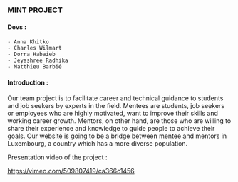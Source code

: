 ### MINT PROJECT

#### Devs : 
    - Anna Khitko
    - Charles Wilmart
    - Dorra Habaieb
    - Jeyashree Radhika
    - Matthieu Barbié

#### Introduction  :

Our team project is to facilitate career and technical guidance to students and
job seekers by experts in the field.
Mentees are students, job seekers or employees who are highly motivated,
want to improve their skills and working career growth.
Mentors, on other hand, are those who are willing to share their experience
and knowledge to guide people to achieve their goals.
Our website is going to be a bridge between mentee and mentors in
Luxembourg, a country which has a more diverse population.

Presentation video of the project :

https://vimeo.com/509807419/ca366c1456

